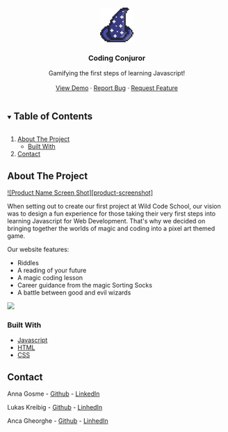 <br />
<p align="center">
  <a href="https://github.com/lukaskreibig/codingConjurors">
    <img src="assets/coding-conjurors-logo.png" alt="Logo" width="80" height="80">
  </a>

  <h3 align="center">Coding Conjuror</h3>

  <p align="center">
 Gamifying the first steps of learning Javascript!
    <br />
    <br />
    <a href="https://lukaskreibig.github.io/codingConjurors/">View Demo</a>
    ·
    <a href="https://github.com/lukaskreibig/codingConjurors/issues">Report Bug</a>
    ·
    <a href="https://github.com/lukaskreibig/codingConjurors/issues">Request Feature</a>
  </p>
</p>

<!-- TABLE OF CONTENTS -->
<details open="open">
  <summary><h2 style="display: inline-block">Table of Contents</h2></summary>
  <ol>
    <li>
      <a href="#about-the-project">About The Project</a>
      <ul>
        <li><a href="#built-with">Built With</a></li>
      </ul>
    </li>
    <li><a href="#contact">Contact</a></li>
  </ol>
</details>

<!-- ABOUT THE PROJECT -->
## About The Project
[![Product Name Screen Shot][product-screenshot]](assets/CodingConjuror-screenshot.png)

When setting out to create our first project at Wild Code School, our vision was to design a fun experience for those taking their very first steps into learning Javascript for Web Development. That's why we decided on bringing together the worlds of magic and coding into a pixel art themed game.

Our website features:

* Riddles
* A reading of your future
* A magic coding lesson
* Career guidance from the magic Sorting Socks
* A battle between good and evil wizards 

![](https://res.cloudinary.com/octavian2111/image/upload/v1622548446/Screenshot_2021-06-01_at_13.53.51_z9zfb1.png)

### Built With

* [Javascript](https://www.javascript.com/)
* [HTML](https://html.com/)
* [CSS](https://www.w3.org/Style/CSS/Overview.en.html)

<!-- CONTACT -->
## Contact

Anna Gosme - [Github](https://github.com/AnnaGosme) - [LinkedIn](https://www.linkedin.com/in/anna-gosme/)  

Lukas Kreibig - [Github](https://github.com/lukaskreibig) - [LinhedIn](https://www.linkedin.com/in/lukas-kreibig/)


Anca Gheorghe - [Github](https://github.com/anca2196) -  [LinhedIn](https://www.linkedin.com/in/anca-laura-gheorghe/)
